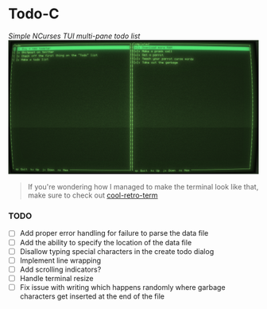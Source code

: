 # Todo-C

*Simple NCurses TUI multi-pane todo list*
![Image](./demo.png)
> If you're wondering how I managed to make the terminal look like that, make sure to check out [cool-retro-term](https://github.com/Swordfish90/cool-retro-term)

### TODO
- [ ] Add proper error handling for failure to parse the data file
- [ ] Add the ability to specify the location of the data file
- [ ] Disallow typing special characters in the create todo dialog
- [ ] Implement line wrapping
- [ ] Add scrolling indicators?
- [ ] Handle terminal resize
- [ ] Fix issue with writing which happens randomly where garbage characters get inserted at the end of the file
